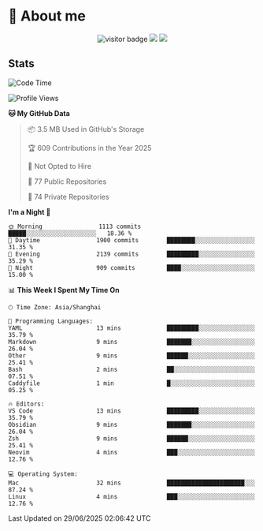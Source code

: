 <!-- ![](https://youpai.roccoshi.top/img/20200804214216.png) -->

# 🧐 About me
 
<p align="center">
<img src="https://visitor-badge.laobi.icu/badge?page_id=Lincest.Lincest&title=hits" alt="visitor badge"/>
<a href="mailto:imroccoshi@gmail.com"><img src="https://img.shields.io/badge/gmail-imroccoshi%40gmail.com-red"></a>
<a href="https://blog.roccoshi.top"><img src="https://img.shields.io/badge/blog-roccoshi-green"></a>
</p>

## Stats

<!--START_SECTION:waka-->
![Code Time](http://img.shields.io/badge/Code%20Time-2%2C525%20hrs%2023%20mins-blue)

![Profile Views](http://img.shields.io/badge/Profile%20Views-0-blue)

**🐱 My GitHub Data** 

> 📦 3.5 MB Used in GitHub's Storage 
 > 
> 🏆 609 Contributions in the Year 2025
 > 
> 🚫 Not Opted to Hire
 > 
> 📜 77 Public Repositories 
 > 
> 🔑 74 Private Repositories 
 > 
**I'm a Night 🦉** 

```text
🌞 Morning                1113 commits        █████░░░░░░░░░░░░░░░░░░░░   18.36 % 
🌆 Daytime                1900 commits        ████████░░░░░░░░░░░░░░░░░   31.35 % 
🌃 Evening                2139 commits        █████████░░░░░░░░░░░░░░░░   35.29 % 
🌙 Night                  909 commits         ████░░░░░░░░░░░░░░░░░░░░░   15.00 % 
```


📊 **This Week I Spent My Time On** 

```text
🕑︎ Time Zone: Asia/Shanghai

💬 Programming Languages: 
YAML                     13 mins             █████████░░░░░░░░░░░░░░░░   35.79 % 
Markdown                 9 mins              ███████░░░░░░░░░░░░░░░░░░   26.04 % 
Other                    9 mins              ██████░░░░░░░░░░░░░░░░░░░   25.41 % 
Bash                     2 mins              ██░░░░░░░░░░░░░░░░░░░░░░░   07.51 % 
Caddyfile                1 min               █░░░░░░░░░░░░░░░░░░░░░░░░   05.25 % 

🔥 Editors: 
VS Code                  13 mins             █████████░░░░░░░░░░░░░░░░   35.79 % 
Obsidian                 9 mins              ███████░░░░░░░░░░░░░░░░░░   26.04 % 
Zsh                      9 mins              ██████░░░░░░░░░░░░░░░░░░░   25.41 % 
Neovim                   4 mins              ███░░░░░░░░░░░░░░░░░░░░░░   12.76 % 

💻 Operating System: 
Mac                      32 mins             ██████████████████████░░░   87.24 % 
Linux                    4 mins              ███░░░░░░░░░░░░░░░░░░░░░░   12.76 % 
```


 Last Updated on 29/06/2025 02:06:42 UTC
<!--END_SECTION:waka-->



